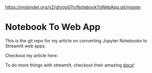 https://mybinder.org/v2/gh/op07n/NotebookToWebApp.git/master

# Notebook To Web App

This is the git repo for my article on converting Jupyter Notebooks to Streamlit web apps. 



Checkout my article here. 



To do more things with streamlit, checkout their amazing [docs](https://docs.streamlit.io/)! 

